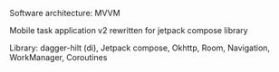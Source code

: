Software architecture: MVVM

Mobile task application v2 rewritten for jetpack compose library

Library: dagger-hilt (di), Jetpack compose, Okhttp, Room, Navigation, WorkManager, Coroutines
